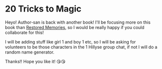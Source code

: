 # 20 Tricks to Magic

Heyo! Author-san is back with another book! I'll be focusing more on this book than [Restored Memories](https://github.com/yanjinger0207/restored-memories), so I would be really happy if you could collaborate for this!

I will be adding stuff like girl 1 and boy 1 etc, so I will be asking for volunteers to be those characters in the 1 Hillyse group chat, if not I will do a random name generator.

Thanks!! Hope you like it! 😘😘
